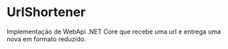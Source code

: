 # UrlShortener
Implementação de WebApi .NET Core que recebe uma url e entrega uma nova em formato reduzido.
